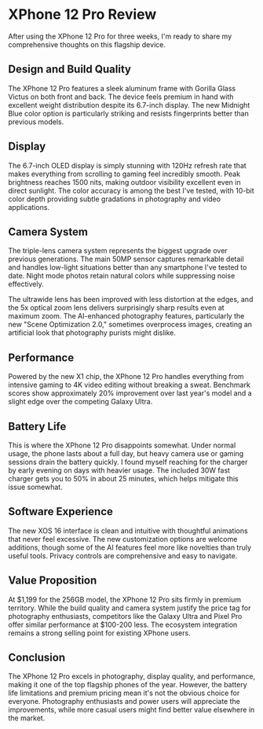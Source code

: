 # XPhone 12 Pro Review

After using the XPhone 12 Pro for three weeks, I'm ready to share my comprehensive thoughts on this flagship device.

## Design and Build Quality

The XPhone 12 Pro features a sleek aluminum frame with Gorilla Glass Victus on both front and back. The device feels premium in hand with excellent weight distribution despite its 6.7-inch display. The new Midnight Blue color option is particularly striking and resists fingerprints better than previous models.

## Display

The 6.7-inch OLED display is simply stunning with 120Hz refresh rate that makes everything from scrolling to gaming feel incredibly smooth. Peak brightness reaches 1500 nits, making outdoor visibility excellent even in direct sunlight. The color accuracy is among the best I've tested, with 10-bit color depth providing subtle gradations in photography and video applications.

## Camera System

The triple-lens camera system represents the biggest upgrade over previous generations. The main 50MP sensor captures remarkable detail and handles low-light situations better than any smartphone I've tested to date. Night mode photos retain natural colors while suppressing noise effectively.

The ultrawide lens has been improved with less distortion at the edges, and the 5x optical zoom lens delivers surprisingly sharp results even at maximum zoom. The AI-enhanced photography features, particularly the new "Scene Optimization 2.0," sometimes overprocess images, creating an artificial look that photography purists might dislike.

## Performance

Powered by the new X1 chip, the XPhone 12 Pro handles everything from intensive gaming to 4K video editing without breaking a sweat. Benchmark scores show approximately 20% improvement over last year's model and a slight edge over the competing Galaxy Ultra.

## Battery Life

This is where the XPhone 12 Pro disappoints somewhat. Under normal usage, the phone lasts about a full day, but heavy camera use or gaming sessions drain the battery quickly. I found myself reaching for the charger by early evening on days with heavier usage. The included 30W fast charger gets you to 50% in about 25 minutes, which helps mitigate this issue somewhat.

## Software Experience

The new XOS 16 interface is clean and intuitive with thoughtful animations that never feel excessive. The new customization options are welcome additions, though some of the AI features feel more like novelties than truly useful tools. Privacy controls are comprehensive and easy to navigate.

## Value Proposition

At $1,199 for the 256GB model, the XPhone 12 Pro sits firmly in premium territory. While the build quality and camera system justify the price tag for photography enthusiasts, competitors like the Galaxy Ultra and Pixel Pro offer similar performance at $100-200 less. The ecosystem integration remains a strong selling point for existing XPhone users.

## Conclusion

The XPhone 12 Pro excels in photography, display quality, and performance, making it one of the top flagship phones of the year. However, the battery life limitations and premium pricing mean it's not the obvious choice for everyone. Photography enthusiasts and power users will appreciate the improvements, while more casual users might find better value elsewhere in the market.
